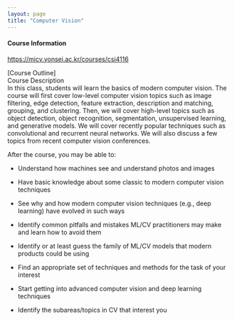```yaml
---
layout: page
title: "Computer Vision"
---
```


#### Course Information
https://micv.yonsei.ac.kr/courses/csi4116

[Course Outline]  
Course Description  
In this class, students will learn the basics of modern computer vision. The course will first cover low-level computer vision topics such as image filtering, edge detection, feature extraction, description and matching, grouping, and clustering. Then, we will cover high-level topics such as object detection, object recognition, segmentation, unsupervised learning, and generative models. We will cover recently popular techniques such as convolutional and recurrent neural networks. We will also discuss a few topics from recent computer vision conferences.  
  
After the course, you may be able to:  
  
- Understand how machines see and understand photos and images  

- Have basic knowledge about some classic to modern computer vision techniques  

- See why and how modern computer vision techniques (e.g., deep learning) have evolved in such ways  

- Identify common pitfalls and mistakes ML/CV practitioners may make and learn how to avoid them  

- Identify or at least guess the family of ML/CV models that modern products could be using  

- Find an appropriate set of techniques and methods for the task of your interest  

- Start getting into advanced computer vision and deep learning techniques  

- Identify the subareas/topics in CV that interest you  

